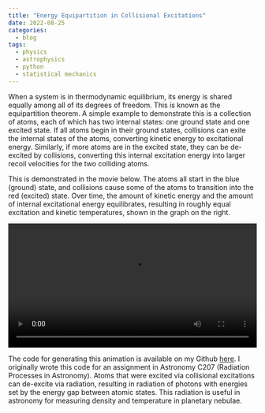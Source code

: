 ```yaml
---
title: "Energy Equipartition in Collisional Excitations"
date: 2022-08-25
categories:
  - blog
tags:
  - physics
  - astrophysics
  - python
  - statistical mechanics
---
```


When a system is in thermodynamic equilibrium, its energy is shared equally among all of its degrees of freedom. This is known as the equipartition theorem. A simple example to demonstrate this is a collection of atoms, each of which has two internal states: one ground state and one excited state. If all atoms begin in their ground states, collisions can exite the internal states of the atoms, converting kinetic energy to excitational energy. Similarly, if more atoms are in the excited state, they can be de-excited by collisions, converting this internal excitation energy into larger recoil velocities for the two colliding atoms.

This is demonstrated in the movie below. The atoms all start in the blue (ground) state, and collisions cause some of the atoms to transition into the red (excited) state. Over time, the amount of kinetic energy and the amount of internal excitational energy equilibrates, resulting in roughly equal excitation and kinetic temperatures, shown in the graph on the right.

<div class="myvideo">
   <video  style="display:block; width:100%; height:auto;" controls loop="loop">
     <source src="{{ site.baseurl }}/assets/videos/collisions.mp4" type="video/mp4" />
   </video>
</div>

The code for generating this animation is available on my Github [here](https://github.com/MatthewQuenneville/collisional-excitations). I originally wrote this code for an assignment in Astronomy C207 (Radiation Processes in Astronomy). Atoms that were excited via collisional excitations can de-excite via radiation, resulting in radiation of photons with energies set by the energy gap between atomic states. This radiation is useful in astronomy for measuring density and temperature in planetary nebulae.
